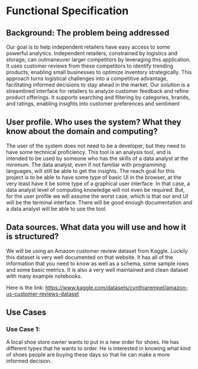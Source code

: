 # Functional Specification




## Background: The problem being addressed

Our goal is to help independent retailers have easy access to some powerful analytics. Independent retailers, constrained by logistics 
and storage, can outmaneuver larger competitors by leveraging this application. It uses customer reviews from these competitors 
to identify trending products, enabling small businesses to optimize inventory strategically. This approach turns logistical challenges into a 
competitive advantage, facilitating informed decisions to stay ahead in the market. Our solution is a streamlined interface for retailers to analyze customer feedback 
and refine product offerings. It supports searching and filtering by categories, brands, and ratings, enabling insights into customer preferences and sentiment

## User profile. Who uses the system? What they know about the domain and computing?

The user of the system does not need to be a developer, but they need to have some technical proficiency. This tool is an analysis tool, and is intended to be used by 
someone who has the skills of a data analyst at the minimum. The data analyst, even if not familiar with programming languages, will still be able to get the insights. 
The reach goal for this project is to be able to have some type of basic UI in the browser, at the very least have it be some type of a graphical user interface. In that
case, a data analyst level of computing knowledge will not even be required. But, for the user profile we will assume the worst case, which is that our end UI will be 
the terminal interface. There will be good enough documentation and a data analyst will be able to use the tool. 

## Data sources. What data you will use and how it is structured?

We will be using an Amazon customer review dataset from Kaggle. Luckily this dataset is very well documented on that website. It has all of the information 
that you need to know as well as a schema, some sample rows and some basic metrics. It is also a very well maintained and clean dataset with many example notebooks.

Here is the link: https://www.kaggle.com/datasets/cynthiarempel/amazon-us-customer-reviews-dataset

## Use Cases

### Use Case 1:

A local shoe store owner wants to put in a new order for shoes. He has different types that he wants to order. He is interested in knowing what kind of shoes people are 
buying these days so that he can make a more informed decision. 

